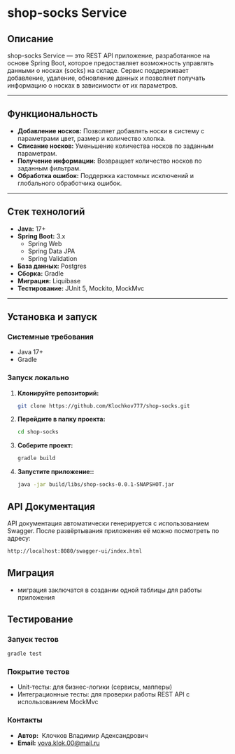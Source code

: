 # shop-socks Service

## Описание

shop-socks Service — это REST API приложение, разработанное на основе Spring Boot, которое предоставляет возможность управлять данными о носках (socks) на складе. Сервис поддерживает добавление, удаление, обновление данных и позволяет получать информацию о носках в зависимости от их параметров.

---

## Функциональность

- **Добавление носков:** Позволяет добавлять носки в систему с параметрами цвет, размер и количество хлопка.
- **Списание носков:** Уменьшение количества носков по заданным параметрам.
- **Получение информации:** Возвращает количество носков по заданным фильтрам.
- **Обработка ошибок:** Поддержка кастомных исключений и глобального обработчика ошибок.

---

## Стек технологий

- **Java:** 17+
- **Spring Boot:** 3.x
    - Spring Web
    - Spring Data JPA
    - Spring Validation
- **База данных:** Postgres
- **Сборка:** Gradle
- **Миграция:** Liquibase
- **Тестирование:** JUnit 5, Mockito, MockMvc

---

## Установка и запуск

### Системные требования

- Java 17+
- Gradle

### Запуск локально

1. **Клонируйте репозиторий:**

   ```bash
   git clone https://github.com/Klochkov777/shop-socks.git

2. **Перейдите в папку проекта:**

   ```bash
   cd shop-socks

3. **Соберите проект:**

   ```bash
   gradle build

4. **Запустите приложение::**

   ```bash
   java -jar build/libs/shop-socks-0.0.1-SNAPSHOT.jar

## API Документация

API документация автоматически генерируется с использованием Swagger. После развёртывания приложения её можно посмотреть по адресу:
   ```bash
   http://localhost:8080/swagger-ui/index.html
   ```
## Миграция

* миграция заключатся в создании одной таблицы для работы приложения

## Тестирование
### Запуск тестов
   ```bash
   gradle test
   ```
### Покрытие тестов
* Unit-тесты: для бизнес-логики (сервисы, мапперы)
* Интеграционные тесты: для проверки работы REST API с использованием MockMvc

### Контакты

- **Автор:**  Клочков Владимир Адександрович
- **Email:** vova.klok.00@mail.ru



